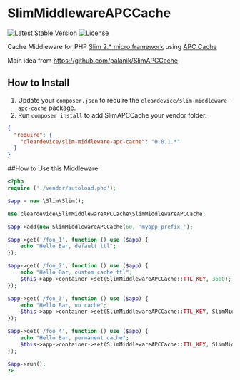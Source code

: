 SlimMiddlewareAPCCache
============
[![Latest Stable Version](https://poser.pugx.org/cleardevice/slim-middleware-apc-cache/v/stable.svg)](https://packagist.org/packages/cleardevice/slim-middleware-apc-cache)
[![License](https://poser.pugx.org/cleardevice/slim-middleware-apc-cache/license.svg)](https://github.com/cleardevice/SlimMiddlewareAPCCache/blob/master/LICENSE)

Cache Middleware for PHP [Slim 2.* micro framework](http://www.slimframework.com/) using [APC Cache](http://www.php.net/manual/en/book.apc.php)

Main idea from https://github.com/palanik/SlimAPCCache

## How to Install

1. Update your `composer.json` to require the `cleardevice/slim-middleware-apc-cache` package.
2. Run `composer install` to add SlimAPCCache your vendor folder.
```json
{
  "require": {
    "cleardevice/slim-middleware-apc-cache": "0.0.1.*"
  }
}
```

##How to Use this Middleware
```php
<?php
require ('./vendor/autoload.php');

$app = new \Slim\Slim();

use cleardevice\SlimMiddlewareAPCCache\SlimMiddlewareAPCCache;

$app->add(new SlimMiddlewareAPCCache(60, 'myapp_prefix_');

$app->get('/foo_1', function () use ($app) {
    echo "Hello Bar, default ttl";
});

$app->get('/foo_2', function () use ($app) {
    echo "Hello Bar, custom cache ttl";
    $this->app->container->set(SlimMiddlewareAPCCache::TTL_KEY, 3600);
});

$app->get('/foo_3', function () use ($app) {
    echo "Hello Bar, no cache";
    $this->app->container->set(SlimMiddlewareAPCCache::TTL_KEY, SlimMiddlewareAPCCache::TTL_NO_CACHE);
});

$app->get('/foo_4', function () use ($app) {
    echo "Hello Bar, permanent cache";
    $this->app->container->set(SlimMiddlewareAPCCache::TTL_KEY, SlimMiddlewareAPCCache::TTL_PERMANENT_CACHE);
});

$app->run();
?>
```